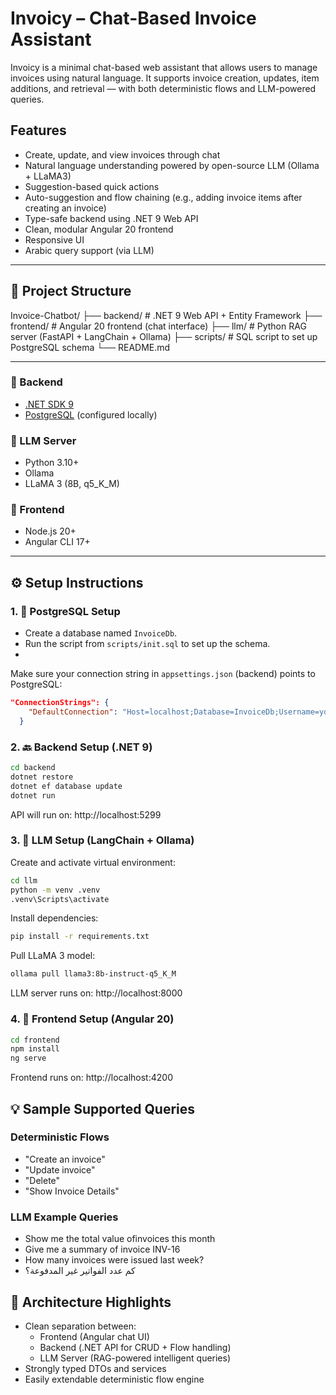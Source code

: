 #  Invoicy – Chat-Based Invoice Assistant

Invoicy is a minimal chat-based web assistant that allows users to manage invoices using natural language. It supports invoice creation, updates, item additions, and retrieval — with both deterministic flows and LLM-powered queries.

## Features

- Create, update, and view invoices through chat
- Natural language understanding powered by open-source LLM (Ollama + LLaMA3)
- Suggestion-based quick actions
- Auto-suggestion and flow chaining (e.g., adding invoice items after creating an invoice)
- Type-safe backend using .NET 9 Web API
- Clean, modular Angular 20 frontend
- Responsive UI
- Arabic query support (via LLM)

---

## 📁 Project Structure
Invoice-Chatbot/
├── backend/ # .NET 9 Web API + Entity Framework
├── frontend/ # Angular 20 frontend (chat interface)
├── llm/ # Python RAG server (FastAPI + LangChain + Ollama)
├── scripts/ # SQL script to set up PostgreSQL schema
└── README.md

---

### 🔧 Backend

- [.NET SDK 9](https://dotnet.microsoft.com/download)
- [PostgreSQL](https://www.postgresql.org/) (configured locally)

### 🧠 LLM Server

- Python 3.10+
- Ollama
- LLaMA 3 (8B, q5_K_M)

### 🎨 Frontend

- Node.js 20+
- Angular CLI 17+

---

## ⚙️ Setup Instructions

### 1. 🐘 PostgreSQL Setup

- Create a database named `InvoiceDb`.
- Run the script from `scripts/init.sql` to set up the schema.
- 
Make sure your connection string in `appsettings.json` (backend) points to PostgreSQL:
```json
"ConnectionStrings": {
    "DefaultConnection": "Host=localhost;Database=InvoiceDb;Username=your-username;Password=your-password"
  }
```

### 2. 🔙 Backend Setup (.NET 9)

```bash
cd backend
dotnet restore
dotnet ef database update
dotnet run
```
API will run on: http://localhost:5299

### 3. 🧠 LLM Setup (LangChain + Ollama)

Create and activate virtual environment:

```bash
cd llm
python -m venv .venv
.venv\Scripts\activate
```

Install dependencies:

```bash
pip install -r requirements.txt
```

Pull LLaMA 3 model:

```bash
ollama pull llama3:8b-instruct-q5_K_M
```
LLM server runs on: http://localhost:8000

### 4. 💬 Frontend Setup (Angular 20)

```bash
cd frontend
npm install
ng serve
```
Frontend runs on: http://localhost:4200

## 💡 Sample Supported Queries

### Deterministic Flows

* "Create an invoice"
* "Update invoice"
* "Delete"
* "Show Invoice Details"

### LLM Example Queries

* Show me the total value ofinvoices this month
* Give me a summary of invoice INV-16
* How many invoices were issued last week?
* كم عدد الفواتير غير المدفوعة؟


## 🧱 Architecture Highlights

* Clean separation between:
  * Frontend (Angular chat UI)
  * Backend (.NET API for CRUD + Flow handling)
  * LLM Server (RAG-powered intelligent queries)
* Strongly typed DTOs and services
* Easily extendable deterministic flow engine
